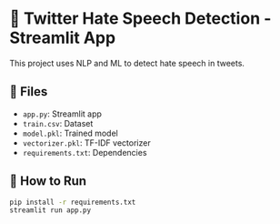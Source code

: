 # 🧠 Twitter Hate Speech Detection - Streamlit App

This project uses NLP and ML to detect hate speech in tweets.

## 📁 Files
- `app.py`: Streamlit app
- `train.csv`: Dataset
- `model.pkl`: Trained model
- `vectorizer.pkl`: TF-IDF vectorizer
- `requirements.txt`: Dependencies

## 🚀 How to Run
```bash
pip install -r requirements.txt
streamlit run app.py

